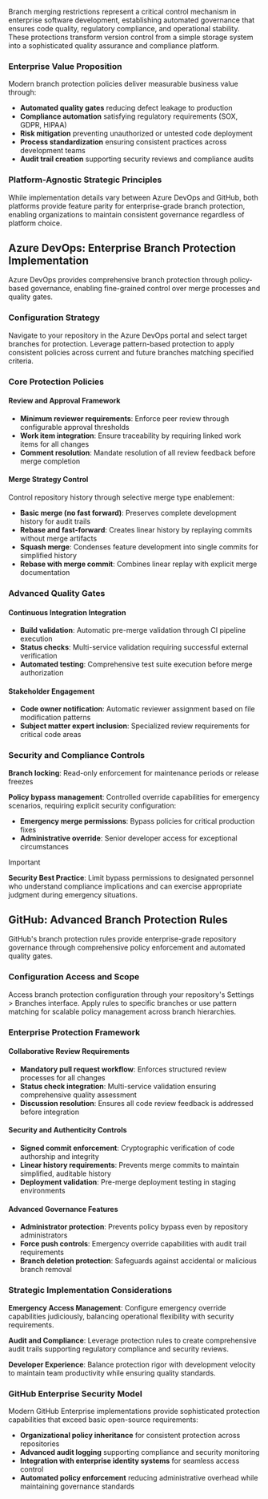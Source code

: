 Branch merging restrictions represent a critical control mechanism in enterprise software development, establishing automated governance that ensures code quality, regulatory compliance, and operational stability. These protections transform version control from a simple storage system into a sophisticated quality assurance and compliance platform.

### Enterprise Value Proposition

Modern branch protection policies deliver measurable business value through:

- **Automated quality gates** reducing defect leakage to production
- **Compliance automation** satisfying regulatory requirements (SOX, GDPR, HIPAA)
- **Risk mitigation** preventing unauthorized or untested code deployment
- **Process standardization** ensuring consistent practices across development teams
- **Audit trail creation** supporting security reviews and compliance audits

### Platform-Agnostic Strategic Principles

While implementation details vary between Azure DevOps and GitHub, both platforms provide feature parity for enterprise-grade branch protection, enabling organizations to maintain consistent governance regardless of platform choice.

## Azure DevOps: Enterprise Branch Protection Implementation

Azure DevOps provides comprehensive branch protection through policy-based governance, enabling fine-grained control over merge processes and quality gates.

### Configuration Strategy

Navigate to your repository in the Azure DevOps portal and select target branches for protection. Leverage pattern-based protection to apply consistent policies across current and future branches matching specified criteria.

### Core Protection Policies

#### Review and Approval Framework

- **Minimum reviewer requirements**: Enforce peer review through configurable approval thresholds
- **Work item integration**: Ensure traceability by requiring linked work items for all changes
- **Comment resolution**: Mandate resolution of all review feedback before merge completion

#### Merge Strategy Control

Control repository history through selective merge type enablement:

- **Basic merge (no fast forward)**: Preserves complete development history for audit trails
- **Rebase and fast-forward**: Creates linear history by replaying commits without merge artifacts
- **Squash merge**: Condenses feature development into single commits for simplified history
- **Rebase with merge commit**: Combines linear replay with explicit merge documentation

### Advanced Quality Gates

#### Continuous Integration Integration

- **Build validation**: Automatic pre-merge validation through CI pipeline execution
- **Status checks**: Multi-service validation requiring successful external verification
- **Automated testing**: Comprehensive test suite execution before merge authorization

#### Stakeholder Engagement

- **Code owner notification**: Automatic reviewer assignment based on file modification patterns
- **Subject matter expert inclusion**: Specialized review requirements for critical code areas

### Security and Compliance Controls

**Branch locking**: Read-only enforcement for maintenance periods or release freezes

**Policy bypass management**: Controlled override capabilities for emergency scenarios, requiring explicit security configuration:

- **Emergency merge permissions**: Bypass policies for critical production fixes
- **Administrative override**: Senior developer access for exceptional circumstances

> [!IMPORTANT] 
> **Security Best Practice**: Limit bypass permissions to designated personnel who understand compliance implications and can exercise appropriate judgment during emergency situations.

## GitHub: Advanced Branch Protection Rules

GitHub's branch protection rules provide enterprise-grade repository governance through comprehensive policy enforcement and automated quality gates.

### Configuration Access and Scope

Access branch protection configuration through your repository's Settings > Branches interface. Apply rules to specific branches or use pattern matching for scalable policy management across branch hierarchies.

### Enterprise Protection Framework

#### Collaborative Review Requirements

- **Mandatory pull request workflow**: Enforces structured review processes for all changes
- **Status check integration**: Multi-service validation ensuring comprehensive quality assessment
- **Discussion resolution**: Ensures all code review feedback is addressed before integration

#### Security and Authenticity Controls

- **Signed commit enforcement**: Cryptographic verification of code authorship and integrity
- **Linear history requirements**: Prevents merge commits to maintain simplified, auditable history
- **Deployment validation**: Pre-merge deployment testing in staging environments

#### Advanced Governance Features

- **Administrator protection**: Prevents policy bypass even by repository administrators
- **Force push controls**: Emergency override capabilities with audit trail requirements
- **Branch deletion protection**: Safeguards against accidental or malicious branch removal

### Strategic Implementation Considerations

**Emergency Access Management**: Configure emergency override capabilities judiciously, balancing operational flexibility with security requirements.

**Audit and Compliance**: Leverage protection rules to create comprehensive audit trails supporting regulatory compliance and security reviews.

**Developer Experience**: Balance protection rigor with development velocity to maintain team productivity while ensuring quality standards.

### GitHub Enterprise Security Model

Modern GitHub Enterprise implementations provide sophisticated protection capabilities that exceed basic open-source requirements:

- **Organizational policy inheritance** for consistent protection across repositories
- **Advanced audit logging** supporting compliance and security monitoring
- **Integration with enterprise identity systems** for seamless access control
- **Automated policy enforcement** reducing administrative overhead while maintaining governance standards
